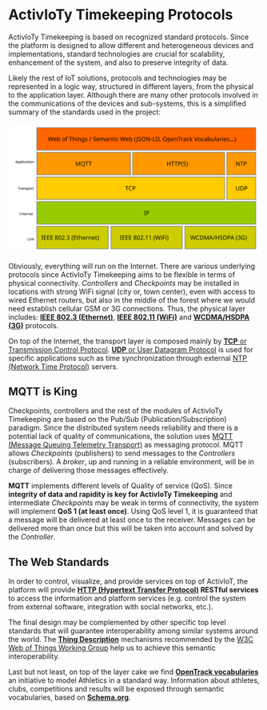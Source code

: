 # ActivIoTy Timekeeping Protocols

ActivIoTy Timekeeping is based on recognized standard protocols. Since the platform is designed to allow different and heterogeneous devices and implementations, standard technologies are crucial for scalability, enhancement of the system, and also to preserve integrity of data.

Likely the rest of IoT solutions, protocols and technologies may be represented in a logic way, structured in different layers, from the physical to the application layer. Although there are many other protocols involved in the communications of the devices and sub-systems, this is a simplified summary of the standards used in the project: 

![Stack of technologies and protocols of ActivIoTy Timekeeping][stack]

Obviously, everything will run on the Internet. There are various underlying protocols since ActivIoTy Timekeeping aims to be flexible in terms of physical connectivity. *Controllers* and *Checkpoints* may be installed in locations with strong WiFi signal (city or, town center), even with access to wired Ethernet routers, but also in the middle of the forest where we would need establish cellular GSM or 3G connections. Thus, the physical layer includes: [**IEEE 802.3 (Ethernet)**](http://www.ieee802.org/3/), [**IEEE 802.11 (WiFi)**](http://www.ieee802.org/11/) and [**WCDMA/HSDPA (3G)**](https://www.gsma.com/aboutus/gsm-technology/3gwcdma) protocols.

On top of the Internet, the transport layer is composed mainly by [**TCP** or Transmission Control Protocol](https://en.wikipedia.org/wiki/Transmission_Control_Protocol). [**UDP** or User Datagram Protocol](https://en.wikipedia.org/wiki/User_Datagram_Protocol) is used for specific applications such as time synchronization through external [NTP (Network Time Protocol)](http://www.ntp.org/ntpfaq/NTP-s-def.htm) servers.

## MQTT is King

Checkpoints, controllers and the rest of the modules of ActivIoTy Timekeeping are based on the Pub/Sub (Publication/Subscription) paradigm. Since the distributed system needs reliability and there is a potential lack of quality of communications, the solution uses [MQTT (Message Queuing Telemetry Transport)](http://mqtt.org/) as messaging protocol. MQTT allows *Checkpoints* (publishers) to send messages to the *Controllers* (subscribers). A *broker*, up and running in a reliable environment, will be in charge of delivering those messages effectively. 

**MQTT** implements different levels of Quality of service (QoS). Since **integrity of data and rapidity is key for ActivIoTy Timekeeping** and intermediate *Checkpoints* may be weak in terms of connectivity, the system will implement **QoS 1 (at least once)**. Using QoS level 1, it is guaranteed that a message will be delivered at least once to the receiver. Messages can be delivered more than once but this will be taken into account and solved by the *Controller*.

## The Web Standards

In order to control, visualize, and provide services on top of ActivIoT, the platform will provide **[HTTP (Hypertext Transfer Protocol)](https://www.w3.org/Protocols/) RESTful services** to access the information and platform services (e.g. control the system from external software, integration with social networks, etc.). 

The final design may be complemented by other specific top level standards that will guarantee interoperability among similar systems around the world. The [**Thing Description**](https://www.w3.org/TR/wot-thing-description/) mechanisms recommended by the [W3C Web of Things Working Group](https://www.w3.org/WoT/WG/) help us to achieve this semantic interoperability. 

Last but not least, on top of the layer cake we find [**OpenTrack vocabularies**](https://w3c.github.io/opentrack-cg/) an initiative to model Athletics in a standard way. Information about athletes, clubs, competitions and results will be exposed through semantic vocabularies, based on **[Schema.org](http://schema.org)**. 


[stack]: ./images/layer-design/protocol-layer.svg "Stack of technologies and protocols of ActivIoTy Timekeeping"